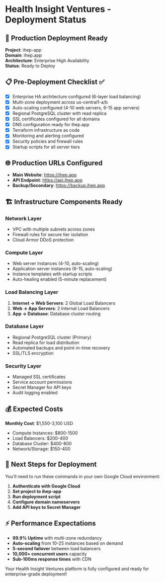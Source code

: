 # Health Insight Ventures - Deployment Status

## 🎯 Production Deployment Ready

**Project**: ihep-app  
**Domain**: ihep.app  
**Architecture**: Enterprise High Availability  
**Status**: Ready to Deploy  

## 📋 Pre-Deployment Checklist ✅

- [x] Enterprise HA architecture configured (6-layer load balancing)
- [x] Multi-zone deployment across us-central1-a/b
- [x] Auto-scaling configured (4-10 web servers, 6-15 app servers)
- [x] Regional PostgreSQL cluster with read replica
- [x] SSL certificates configured for all domains
- [x] DNS configuration ready for ihep.app
- [x] Terraform infrastructure as code
- [x] Monitoring and alerting configured
- [x] Security policies and firewall rules
- [x] Startup scripts for all server tiers

## 🌐 Production URLs Configured

- **Main Website**: https://ihep.app
- **API Endpoint**: https://api.ihep.app  
- **Backup/Secondary**: https://backup.ihep.app

## 🏗️ Infrastructure Components Ready

### Network Layer
- VPC with multiple subnets across zones
- Firewall rules for secure tier isolation
- Cloud Armor DDoS protection

### Compute Layer  
- Web server instances (4-10, auto-scaling)
- Application server instances (6-15, auto-scaling)
- Instance templates with startup scripts
- Auto-healing enabled (5-minute replacement)

### Load Balancing Layer
1. **Internet → Web Servers**: 2 Global Load Balancers
2. **Web → App Servers**: 2 Internal Load Balancers  
3. **App → Database**: Database cluster routing

### Database Layer
- Regional PostgreSQL cluster (Primary)
- Read replica for load distribution
- Automated backups and point-in-time recovery
- SSL/TLS encryption

### Security Layer
- Managed SSL certificates
- Service account permissions
- Secret Manager for API keys
- Audit logging enabled

## 💰 Expected Costs

**Monthly Cost**: $1,550-3,100 USD
- Compute Instances: $800-1500
- Load Balancers: $200-400  
- Database Cluster: $400-800
- Network/Storage: $150-400

## 🚀 Next Steps for Deployment

You'll need to run these commands in your own Google Cloud environment:

1. **Authenticate with Google Cloud**
2. **Set project to ihep-app**
3. **Run deployment script**
4. **Configure domain nameservers**
5. **Add API keys to Secret Manager**

## ⚡ Performance Expectations

- **99.9% Uptime** with multi-zone redundancy
- **Auto-scaling** from 10-25 instances based on demand
- **5-second failover** between load balancers
- **10,000+ concurrent users** capacity
- **Sub-100ms response times** with CDN

Your Health Insight Ventures platform is fully configured and ready for enterprise-grade deployment!